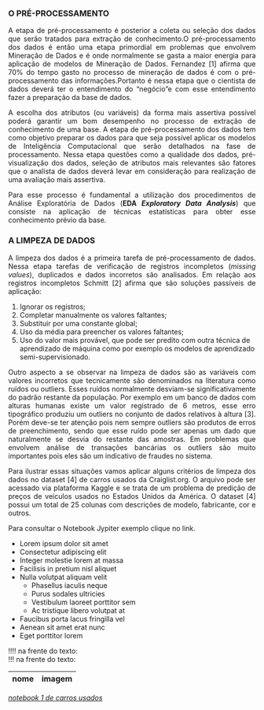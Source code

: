 ### O PRÉ-PROCESSAMENTO

<p align="justify">A etapa de pré-processamento é posterior a coleta ou seleção dos dados que serão tratados para extração de conhecimento.O pré-processamento dos dados é então uma etapa primordial em problemas que envolvem Mineração de Dados e é onde normalmente se gasta a maior energia para aplicação de modelos de Mineração de Dados. Fernandez [1] afirma que 70% do tempo gasto no processo de mineração de dados é com o pré-processamento das informações.Portanto é nessa etapa que o cientista de dados deverá ter o entendimento do “negócio”e com esse entendimento fazer a preparação da base de dados.</p>

<p align="justify">A escolha dos atributos (ou variáveis) da forma mais assertiva possível poderá garantir um bom desempenho no processo de extração de conhecimento de uma base. A etapa de pré-processamento dos dados tem como objetivo preparar os dados para que seja possível aplicar os modelos de Inteligência Computacional que serão detalhados na fase de processamento. Nessa etapa questões como a qualidade dos dados, pré-visualização dos dados, seleção de atributos mais relevantes são fatores que o analista de dados deverá levar em consideração para realização de uma avaliação mais assertiva.</p> 

<p align="justify">Para esse processo é fundamental a utilização dos procedimentos de Análise Exploratória de Dados (<b>EDA <i>Exploratory Data Analysis</i></b>) que consiste na aplicação de técnicas estatísticas para obter esse conhecimento prévio da base.</p> 

### A LIMPEZA DE DADOS

<p align="justify">A limpeza dos dados é a primeira tarefa de pré-processamento de dados. Nessa etapa tarefas de verificação de registros incompletos (<i>missing values</i>), duplicados e dados incorretos são analisados. Em relação aos registros incompletos Schmitt [2] afirma que são soluções passíveis de aplicação:</p>

1. Ignorar os registros;
2. Completar manualmente os valores faltantes;
3. Substituir por uma constante global;
4. Uso da média para preencher os valores faltantes;
5. Uso do valor mais provável, que pode ser predito com outra técnica de aprendizado de máquina como por exemplo os modelos de aprendizado semi-supervisionado.

<p align="justify">Outro aspecto a se observar na limpeza de dados são as variáveis com valores incorretos que tecnicamente são denominados na literatura como ruídos ou outliers. Esses ruídos normalmente desviam-se significativamente do padrão restante da população. Por exemplo em um banco de dados com alturas humanas existe um valor registrado de 6 metros, esse erro tipográfico produziu um outliers no conjunto de dados relativos à altura [3]. Porém deve-se ter atenção pois nem sempre outliers são produtos de erros de preenchimento, sendo que esse ruído pode ser apenas um dado que naturalmente se desvia do restante das amostras. Em problemas que envolvem análise de transações bancárias os outliers são muito importantes pois eles são um indicativo de fraudes no sistema.</p>

<p align="justify">Para ilustrar essas situações vamos aplicar alguns critérios de limpeza dos dados no dataset [4] de carros usados da Craiglist.org. O arquivo pode ser acessado via plataforma Kaggle e se trata de um problema de predição de preços de veículos usados no Estados Unidos da América. O dataset [4] possui um total de 25 colunas com descrições de modelo, fabricante, cor e outros.</p>

<p align="justify">Para consultar o Notebook Jypiter exemplo clique no link.</p>

+ Lorem ipsum dolor sit amet
+ Consectetur adipiscing elit
+ Integer molestie lorem at massa
+ Facilisis in pretium nisl aliquet
+ Nulla volutpat aliquam velit
  - Phasellus iaculis neque
  - Purus sodales ultricies
  - Vestibulum laoreet porttitor sem
  - Ac tristique libero volutpat at
+ Faucibus porta lacus fringilla vel
+ Aenean sit amet erat nunc
+ Eget porttitor lorem

!!!! na frente do texto:  
!!! na frente do texto:    

|  nome |  imagem |
|---|---|




<a href="https://nbviewer.jupyter.org/github/wmpjrufg/COC0786-e-COC0800/blob/gh-pages/Notebooks/notebook1.ipynb"><i>notebook 1 de carros usados</i></a>
